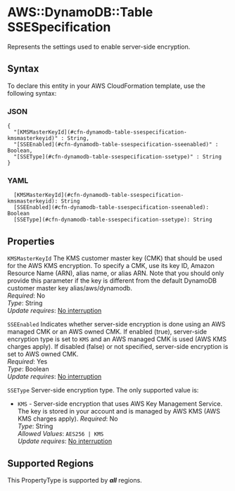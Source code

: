 # AWS::DynamoDB::Table SSESpecification<a name="aws-properties-dynamodb-table-ssespecification"></a>

Represents the settings used to enable server\-side encryption\.

## Syntax<a name="aws-properties-dynamodb-table-ssespecification-syntax"></a>

To declare this entity in your AWS CloudFormation template, use the following syntax:

### JSON<a name="aws-properties-dynamodb-table-ssespecification-syntax.json"></a>

```
{
  "[KMSMasterKeyId](#cfn-dynamodb-table-ssespecification-kmsmasterkeyid)" : String,
  "[SSEEnabled](#cfn-dynamodb-table-ssespecification-sseenabled)" : Boolean,
  "[SSEType](#cfn-dynamodb-table-ssespecification-ssetype)" : String
}
```

### YAML<a name="aws-properties-dynamodb-table-ssespecification-syntax.yaml"></a>

```
  [KMSMasterKeyId](#cfn-dynamodb-table-ssespecification-kmsmasterkeyid): String
  [SSEEnabled](#cfn-dynamodb-table-ssespecification-sseenabled): Boolean
  [SSEType](#cfn-dynamodb-table-ssespecification-ssetype): String
```

## Properties<a name="aws-properties-dynamodb-table-ssespecification-properties"></a>

`KMSMasterKeyId`  <a name="cfn-dynamodb-table-ssespecification-kmsmasterkeyid"></a>
The KMS customer master key \(CMK\) that should be used for the AWS KMS encryption\. To specify a CMK, use its key ID, Amazon Resource Name \(ARN\), alias name, or alias ARN\. Note that you should only provide this parameter if the key is different from the default DynamoDB customer master key alias/aws/dynamodb\.  
*Required*: No  
*Type*: String  
*Update requires*: [No interruption](https://docs.aws.amazon.com/AWSCloudFormation/latest/UserGuide/using-cfn-updating-stacks-update-behaviors.html#update-no-interrupt)

`SSEEnabled`  <a name="cfn-dynamodb-table-ssespecification-sseenabled"></a>
Indicates whether server\-side encryption is done using an AWS managed CMK or an AWS owned CMK\. If enabled \(true\), server\-side encryption type is set to `KMS` and an AWS managed CMK is used \(AWS KMS charges apply\)\. If disabled \(false\) or not specified, server\-side encryption is set to AWS owned CMK\.  
*Required*: Yes  
*Type*: Boolean  
*Update requires*: [No interruption](https://docs.aws.amazon.com/AWSCloudFormation/latest/UserGuide/using-cfn-updating-stacks-update-behaviors.html#update-no-interrupt)

`SSEType`  <a name="cfn-dynamodb-table-ssespecification-ssetype"></a>
Server\-side encryption type\. The only supported value is:  
+  `KMS` \- Server\-side encryption that uses AWS Key Management Service\. The key is stored in your account and is managed by AWS KMS \(AWS KMS charges apply\)\.
*Required*: No  
*Type*: String  
*Allowed Values*: `AES256 | KMS`  
*Update requires*: [No interruption](https://docs.aws.amazon.com/AWSCloudFormation/latest/UserGuide/using-cfn-updating-stacks-update-behaviors.html#update-no-interrupt)

## Supported Regions

This PropertyType is supported by ***all*** regions.